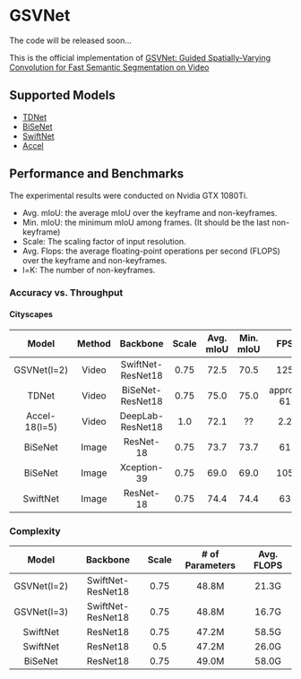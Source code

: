 # GSVNet

The code will be released soon...

This is the official implementation of [GSVNet: Guided Spatially-Varying Convolution for Fast Semantic Segmentation on Video](https://arxiv.org/abs/2103.08834)

## Supported Models
- [TDNet](https://arxiv.org/abs/2004.01800)
- [BiSeNet](https://arxiv.org/abs/1808.00897)
- [SwiftNet](https://arxiv.org/abs/1903.08469)
- [Accel](https://arxiv.org/abs/1807.06667)

## Performance and Benchmarks

The experimental results were conducted on Nvidia GTX 1080Ti. 
- Avg. mIoU: the average mIoU over the keyframe and non-keyframes. 
- Min. mIoU: the minimum mIoU among frames. (It should be the last non-keyframe) 
- Scale: The scaling factor of input resolution.
- Avg. Flops: the average floating-point operations per second (FLOPS) over the keyframe and non-keyframes.
- l=K: The number of non-keyframes.

### Accuracy vs. Throughput
#### Cityscapes



|**Model**|**Method**|**Backbone**|**Scale**|**Avg. mIoU**|**Min. mIoU**|**FPS**|
|:-----:|:-----:|:-----:|:-----:|:-----:|:-----:|:-----:|
|GSVNet(l=2)|Video|SwiftNet-ResNet18|0.75|72.5|70.5|125|
|TDNet|Video|BiSeNet-ResNet18|0.75|75.0|75.0|approx. 61|
|Accel-18(l=5)|Video|DeepLab-ResNet18|1.0|72.1|??|2.2|
|BiSeNet|Image|ResNet-18|0.75|73.7|73.7|61|
|BiSeNet|Image|Xception-39|0.75|69.0|69.0|105|
|SwiftNet|Image|ResNet-18|0.75|74.4|74.4|63|

### Complexity
|**Model**|**Backbone**|**Scale**|**# of Parameters**|**Avg. FLOPS**|
|:-----:|:-----:|:-----:|:-----:|:-----:|
|GSVNet(l=2)|SwiftNet-ResNet18|0.75|48.8M|21.3G|
|GSVNet(l=3)|SwiftNet-ResNet18|0.75|48.8M|16.7G|
|SwiftNet|ResNet18|0.75|47.2M|58.5G|
|SwiftNet|ResNet18|0.5|47.2M|26.0G|
|BiSeNet|ResNet18|0.75|49.0M|58.0G|
